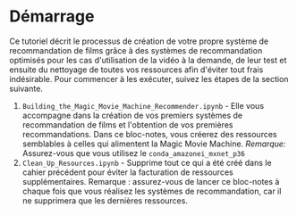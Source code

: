 # Démarrage

Ce tutoriel décrit le processus de création de votre propre système de recommandation de films grâce à des systèmes de recommandation optimisés pour les cas d'utilisation de la vidéo à la demande, de leur test et ensuite du nettoyage de toutes vos ressources afin d'éviter tout frais indésirable. Pour commencer à les exécuter, suivez les étapes de la section suivante.

1. `Building_the_Magic_Movie_Machine_Recommender.ipynb`  - Elle vous accompagne dans la création de vos premiers systèmes de recommandation de films et l'obtention de vos premières recommandations. Dans ce bloc-notes, vous créerez des ressources semblables à celles qui alimentent la Magic Movie Machine.
*Remarque:* Assurez-vous que vous utilisez le `conda_amazonei_mxnet_p36`
2. `Clean_Up_Resources.ipynb` - Supprime tout ce qui a été créé dans le cahier précédent pour éviter la facturation de ressources supplémentaires. Remarque : assurez-vous de lancer ce bloc-notes à chaque fois que vous réalisez les systèmes de recommandation, car il ne supprimera que les dernières ressources.